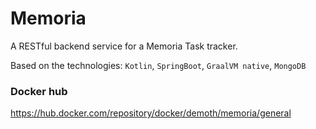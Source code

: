 # Memoria

A RESTful backend service for a Memoria Task tracker.

Based on the technologies: `Kotlin`, `SpringBoot`, `GraalVM native`, `MongoDB`

### Docker hub
https://hub.docker.com/repository/docker/demoth/memoria/general